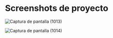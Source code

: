 # Screenshots de proyecto
![Captura de pantalla (1013)](https://github.com/MonserrathAranda/mane/assets/146488985/931cb8fd-0036-4ec2-86a0-a8a3f063eff1)

![Captura de pantalla (1014)](https://github.com/MonserrathAranda/mane/assets/146488985/229d9226-79c2-47ae-887c-a4259d8a3b4f)
